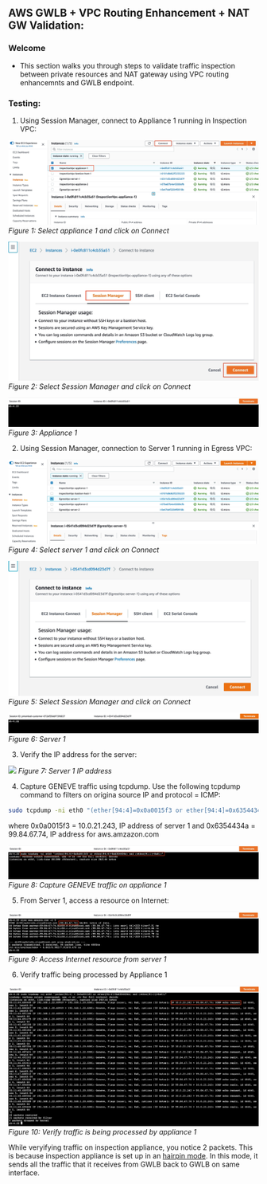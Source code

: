 ## AWS GWLB + VPC Routing Enhancement + NAT GW Validation:

### Welcome

* This section walks you through steps to validate traffic inspection between private resources and NAT gateway using VPC routing enhancemnts and GWLB endpoint.

### Testing:

1. Using Session Manager, connect to Appliance 1 running in Inspection VPC:

![](images/connect_appliance_1_a.jpg)
*Figure 1: Select appliance 1 and click on Connect*

![](images/connect_appliance_1_b.jpg)
*Figure 2: Select Session Manager and click on Connect*

![](images/connect_appliance_1_c.jpg)
*Figure 3: Appliance 1*

2. Using Session Manager, connection to Server 1 running in Egress VPC:

![](images/egress/egress_connect_server_1_a.jpg)
*Figure 4: Select server 1 and click on Connect*

![](images/egress/egress_connect_server_1_b.jpg)
*Figure 5: Select Session Manager and click on Connect*

![](images/egress/egress_connect_server_1_c.jpg)
*Figure 6: Server 1*

3. Verify the IP address for the server:

![](images/egress/egress_connect_server_1_ip.jpg)
*Figure 7: Server 1 IP address*

4. Capture GENEVE traffic using tcpdump. Use the following tcpdump command to filters on origina source IP and protocol = ICMP:

```bash
sudo tcpdump -ni eth0 "(ether[94:4]=0x0a0015f3 or ether[94:4]=0x6354434a) and (ether[91:1]=0x01)"
```
where 0x0a0015f3 = 10.0.21.243, IP address of server 1 and 0x6354434a = 99.84.67.74, IP address for aws.amzazon.com

![](images/egress/egress_appliance_1_tcpdump.jpg)
*Figure 8: Capture GENEVE traffic on appliance 1*

5. From Server 1, access a resource on Internet:

![](images/egress/egress_acccess_internet_resource.jpg)
*Figure 9: Access Internet resource from server 1*

6. Verify traffic being processed by Appliance 1

![](images/egress/egress_verify_appliance_1.jpg)
*Figure 10: Verify traffic is being processed by appliance 1*

While veryifying traffic on inspection appliance, you notice 2 packets. This is because inspection appliance is set up in an [hairpin mode](../../aws-cli/gwlb/configure_iptables_al2.md). In this mode, it sends all the traffic that it receives from GWLB back to GWLB on same interface.